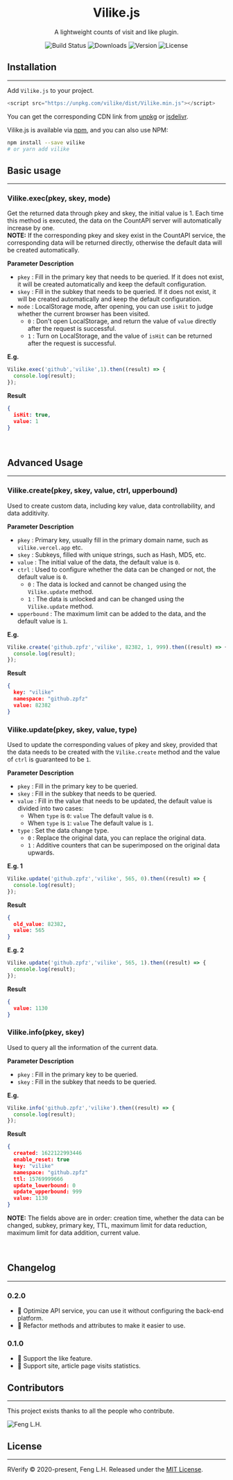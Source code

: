 <h1 align="center">Vilike.js</h1>

<p align="center">A lightweight counts of visit and like plugin.</p>

<p align="center">
  <img src="https://img.shields.io/badge/build-passing-brightgreen?style=flat-square" alt="Build Status">
  <img src="https://img.shields.io/npm/dt/vilike?style=flat-square&color=red" alt="Downloads">
  <img src="https://img.shields.io/github/package-json/v/zpfz/Vilike.js?style=flat-square" alt="Version">
  <img src="https://img.shields.io/github/license/zpfz/Vilike.js?style=flat-square&color=blue" alt="License">
</p>

</p>

## Installation
---

Add `Vilike.js` to your project.

```js
<script src="https://unpkg.com/vilike/dist/Vilike.min.js"></script>
```
You can get the corresponding CDN link from [unpkg](https://unpkg.com/vilike/) or [jsdelivr](https://cdn.jsdelivr.net/gh/zpfz/Vilike.js/dist/).

Vilike.js is available via [npm](https://www.npmjs.com/package/vilike), and you can also use NPM:

```sh
npm install --save vilike
# or yarn add vilike
```

## Basic usage
---
### Vilike.exec(pkey, skey, mode)  

Get the returned data through pkey and skey, the initial value is 1. Each time this method is executed, the data on the CountAPI server will automatically increase by one.  
**NOTE:** If the corresponding pkey and skey exist in the CountAPI service, the corresponding data will be returned directly, otherwise the default data will be created automatically.

**Parameter Description** 
- `pkey` : Fill in the primary key that needs to be queried. If it does not exist, it will be created automatically and keep the default configuration.
- `skey` : Fill in the subkey that needs to be queried. If it does not exist, it will be created automatically and keep the default configuration.
- `mode` : LocalStorage mode, after opening, you can use `isHit` to judge whether the current browser has been visited.
  - `0` : Don't open LocalStorage, and return the value of `value` directly after the request is successful.
  - `1` : Turn on LocalStorage, and the value of `isHit` can be returned after the request is successful.

**E.g.**

```js
Vilike.exec('github','vilike',1).then((result) => {
  console.log(result);
});
```
**Result**
```json
{
  isHit: true,
  value: 1
}
```
<br/>

## Advanced Usage 
---
### Vilike.create(pkey, skey, value, ctrl, upperbound)  
Used to create custom data, including key value, data controllability, and data additivity.

**Parameter Description** 
- `pkey` : Primary key, usually fill in the primary domain name, such as `vilike.vercel.app` etc.
- `skey` : Subkeys, filled with unique strings, such as Hash, MD5, etc.
- `value` : The initial value of the data, the default value is `0`.
- `ctrl` : Used to configure whether the data can be changed or not, the default value is `0`.
  - `0` : The data is locked and cannot be changed using the `Vilike.update` method.
  - `1` : The data is unlocked and can be changed using the `Vilike.update` method.
- `upperbound` : The maximum limit can be added to the data, and the default value is `1`.

**E.g.**

```js
Vilike.create('github.zpfz','vilike', 82382, 1, 999).then((result) => {
  console.log(result);
});
```
**Result**
```json
{
  key: "vilike"
  namespace: "github.zpfz"
  value: 82382
}
```

### Vilike.update(pkey, skey, value, type)
Used to update the corresponding values of pkey and skey, provided that the data needs to be created with the `Vilike.create` method and the value of `ctrl` is guaranteed to be `1`.  

**Parameter Description** 
- `pkey` : Fill in the primary key to be queried.
- `skey` : Fill in the subkey that needs to be queried.
- `value` : Fill in the value that needs to be updated, the default value is divided into two cases:
  - When `type` is `0`: `value` The default value is `0`.
  - When `type` is `1`: `value` The default value is `1`.
- `type` : Set the data change type.
  - `0` : Replace the original data, you can replace the original data.
  - `1` : Additive counters that can be superimposed on the original data upwards.

**E.g. 1**

```js
Vilike.update('github.zpfz','vilike', 565, 0).then((result) => {
  console.log(result);
});
```

**Result**
```json
{
  old_value: 82382,
  value: 565
}
```
**E.g. 2**

```js
Vilike.update('github.zpfz','vilike', 565, 1).then((result) => {
  console.log(result);
});
```

**Result**
```json
{
  value: 1130
}
```
### Vilike.info(pkey, skey)
Used to query all the information of the current data.

**Parameter Description** 
- `pkey` : Fill in the primary key to be queried.
- `skey` : Fill in the subkey that needs to be queried.

**E.g.**
```js
Vilike.info('github.zpfz','vilike').then((result) => {
  console.log(result);
});
```

**Result**
```json
{
  created: 1622122993446
  enable_reset: true
  key: "vilike"
  namespace: "github.zpfz"
  ttl: 15769999666
  update_lowerbound: 0
  update_upperbound: 999
  value: 1130
}
```
**NOTE:** The fields above are in order: creation time, whether the data can be changed, subkey, primary key, TTL, maximum limit for data reduction, maximum limit for data addition, current value.


<br/>

## Changelog
---
### 0.2.0
  - 🌟 Optimize API service, you can use it without configuring the back-end platform.
  - 🌟 Refactor methods and attributes to make it easier to use.

### 0.1.0
  - 🌟 Support the like feature.
  - 🌟 Support site, article page visits statistics.

## Contributors
---
This project exists thanks to all the people who contribute.

![Feng L.H.](https://avatars2.githubusercontent.com/u/49757965?s=60&v=4)


## License
---
RVerify © 2020-present, Feng L.H. Released under the [MIT License](https://mit-license.org/).